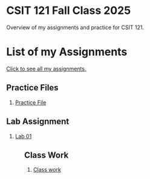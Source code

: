 # CSIT 121 Fall Class 2025
Overview of my assignments and practice for CSIT 121.

<h1>List of my Assignments</h1>

<p><a href = "https://tyrannusexcle101.github.io/CSIT121/">Click to see all my assignments. </a></p>

<h2>Practice Files</h2>

<ol>
<li><a href = "Practice/demo.html">Practice File</a></li>
</ol>

<h2>Lab Assignment</h2>

<ol>
<li><a href = "Lab01/aboutme.html">Lab 01</a></li>
<ol>


<h2>Class Work</h2>
<ol>
<li><a href = "ClassWork/textplay.html">Class work</a></li>
<ol>
